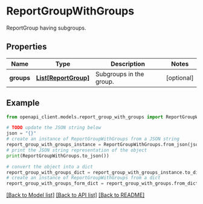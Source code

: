 # ReportGroupWithGroups

ReportGroup having subgroups.

## Properties

Name | Type | Description | Notes
------------ | ------------- | ------------- | -------------
**groups** | [**List[ReportGroup]**](ReportGroup.md) | Subgroups in the group. | [optional] 

## Example

```python
from openapi_client.models.report_group_with_groups import ReportGroupWithGroups

# TODO update the JSON string below
json = "{}"
# create an instance of ReportGroupWithGroups from a JSON string
report_group_with_groups_instance = ReportGroupWithGroups.from_json(json)
# print the JSON string representation of the object
print(ReportGroupWithGroups.to_json())

# convert the object into a dict
report_group_with_groups_dict = report_group_with_groups_instance.to_dict()
# create an instance of ReportGroupWithGroups from a dict
report_group_with_groups_form_dict = report_group_with_groups.from_dict(report_group_with_groups_dict)
```
[[Back to Model list]](../README.md#documentation-for-models) [[Back to API list]](../README.md#documentation-for-api-endpoints) [[Back to README]](../README.md)


